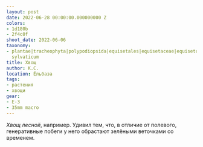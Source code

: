 ```yaml
---
layout: post
date: 2022-06-28 00:00:00.000000000 Z
colors:
- 1d180b
- 2f4c0f
shoot_date: 2022-06-06
taxonomy:
- plantae|tracheophyta|polypodiopsida|equisetales|equisetaceae|equisetum|equisetum
  sylvaticum
title: Хвощ
author: К.С.
location: Ёльбаза
tags:
- растения
- хвощи
gear:
- E-3
- 35mm macro
---
```

_Хвощ лесной_, например. Удивил тем, что, в отличие от полевого, генеративные побеги у него обрастают зелёными веточками со временем.

